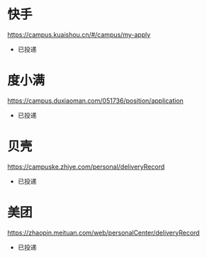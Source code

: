 # 快手
https://campus.kuaishou.cn/#/campus/my-apply
- 已投递

# 度小满
https://campus.duxiaoman.com/051736/position/application
- 已投递

# 贝壳
https://campuske.zhiye.com/personal/deliveryRecord
- 已投递

# 美团
https://zhaopin.meituan.com/web/personalCenter/deliveryRecord
 - 已投递


<!--stackedit_data:
eyJoaXN0b3J5IjpbNTg5MDQyMzgxLDE2MjM3NDQ0MzEsLTY1MD
AzNDQ0MV19
-->